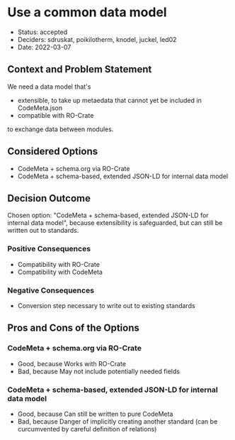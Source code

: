 <!--
SPDX-FileCopyrightText: 2022 Stephan Druskat
SPDX-FileCopyrightText: 2022 Oliver Bertuch
SPDX-FileCopyrightText: 2022 Oliver Knodel
SPDX-FileCopyrightText: 2022 Guido Juckeland
SPDX-FileCopyrightText: 2022 Michael Meinel

SPDX-License-Identifier: CC-BY-SA-4.0
-->

# Use a common data model

* Status: accepted
* Deciders: sdruskat, poikilotherm, knodel, juckel, led02
* Date: 2022-03-07

## Context and Problem Statement

We need a data model that's

- extensible, to take up metaedata that cannot yet be included in CodeMeta.json
- compatible with RO-Crate

to exchange data between modules.

## Considered Options

* CodeMeta + schema.org via RO-Crate
* CodeMeta + schema-based, extended JSON-LD for internal data model

## Decision Outcome

Chosen option: "CodeMeta + schema-based, extended JSON-LD for internal data model", because extensibility is safeguarded, but can still be written out to standards.

### Positive Consequences

* Compatibility with RO-Crate
* Compatibility with CodeMeta

### Negative Consequences

* Conversion step necessary to write out to existing standards

## Pros and Cons of the Options

### CodeMeta + schema.org via RO-Crate

* Good, because Works with RO-Crate
* Bad, because May not include potentially needed fields

### CodeMeta + schema-based, extended JSON-LD for internal data model

* Good, because Can still be written to pure CodeMeta
* Bad, because Danger of implicitly creating another standard (can be curcumvented by careful definition of relations)

